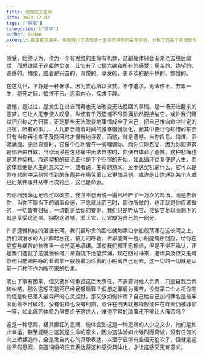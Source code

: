 ```yaml
---
title: 遗憾之于生命
date: 2023-12-02
tags: ["随笔"]
categories: ['文学']
author: QuHou
excerpt: 在这篇文章中，笔者探讨了遗憾这一复杂而深刻的生命体验，分析了其在个体成长与人生意义中的独特价值。笔者认为，遗憾是不可挽回的过往，它以痛苦、悔恨等负面情绪让人感到无力，但同时也是命运安排的一种归宿，推动我们不断审视自我，寻找新的契机。通过深刻剖析，笔者指出，遗憾不仅是人生中的负担，还是一种恩赐。它使人学会珍惜那些逝去的美好，并在不可逆转的时间长河中理解事物的因果关系。正是这些看似残酷的体验，让我们更深刻地感受到生命的真谛，并最终接纳、拥抱它。在面对遗憾时，笔者强调，我们需要超越悔恨，将其融入生命的一部分。只有接纳这些痛苦，才能将它转化为生命意义的一部分，从中找到继续前行的力量。正如笔者所说，“这是一种极其真诚且强烈的体验，或许痛苦，但也正因如此才赋予了生命更多的厚度与真实感
---
```


感受，始终认为，作为一个有思维的生命有机体，这副躯体只会渐渐老去然后腐烂，而思维赋于这躯体灵魂，让它有了七情六欲和所有的感受：痛苦的、绝望的、遗感的、悔恨，或着是兴奋的、喜悦的、享受的，更喜欢的是平静的、悠慢的。

在这乱世，平静是一种奢求。因为妄心所以贪婪。不停追求，无法停止，劳累一生，将死之际，悔恨不已，思索内心，探求平静。

遣憾，是过往，是发生在过去而再也无法改变无法挽回的事情。是一场无法醒来的恶梦，它让人无奈使人叹息，纵使有千万遗憾不尽圆满依然要接纳它，或许我们可以把它称之为归宿，正是那些无法改变地事情成全了自己，把自己推向命中注定的归宿，所有的事儿、人儿都会随着时间的推移慢慢淡化，而其中更让你珍惜的东西只有当你再也来不及挽回时才慢慢地浮现，而这，就是遗憾。当你叹息、悔恨、泪流满面、无尽自责时，它像个胜利者在一旁嘲讽你，而你只能忍受，因为你知道这是你咎由自取，当你沉浸在这悲痛中无法自拔时，你便自体验了遗憾，这种悲痛也是某种契机，而这契机的结论正也是下个归宿的开始，如此循环往复便是人生，而这体验便是人生的意义之一，或者说，生命的意义。至于这契机是什么，它可以是你在悲剧中深刻领悟到的东西并在痛苦里让它更加深刻。或许是让你遇到某个人或经历某件事并从中再次轮回，这也是命运。

若你问我命运足否可以改变，我并不想再说一遍已经听了一万次的鸡汤，而是告诉你，当你不服当下的诸事命途，不愿就此而己时，那你所做的，也正就是你应该做的，一切皆有归宿，一切都是给你的安排，我们只是听从它、接纳它足以而剩下的就是享受这遗憾、拥抱这遗憾，爱上它，让它成为自己的一部分。

许多遗憾构成的漫漫长河，我们最珍贵的回忆就如漂泊小船般荡漾在这长河之上，我们如溺水的人扑腾起水花，奋力的呼救，祈求能有一艘小船能有所回应，给你在绝望与痛苦的长夜里一点光亮与承诺。即使我们都不愿相信，但是不得不承认，正是我们造就了这漫漫长河并亲自跳下绝望深渊，现在回过神来，追悔莫及但又无可奈何只能眼睁睁的看着拿一艘艘最为珍贵的小船离自己远去，这一切的一切就是从前一万种不作为所带来的后果。

明白了事有因果，但又要如何承担这巨大责任，不需要对他人负责，只是自我后悔和纠结，那么这惩罚是否已经足够赎罪？假想之罪最为痛苦，没有第二个人将你宣判但是你已落入最森严的心灵监狱，那又该如何忏悔？自己给自己加的罪名是最牢固而最不可破的，没有假释也没有刑期，或许在明天就被释放或许在昨天仍被罪加一等，如此痛苦体验为何要给予这世人，难道平常的琐事还不够让人痛苦吗？

这是一种恩赐，极其癫狂的恩赐，能体会到这是一种恩赐的人少之又少，他们是如此幸运，甚至能明白这就是生命的意义，因为这体验如此强烈而真诚，没有任何的向上矫揉造作，全是发自内心的真挚表达，以至于显得有些语无伦次了，但就是这些不假思索，自造词语的狂妄表达将这种感受具体化，才让这感受更有意义。
